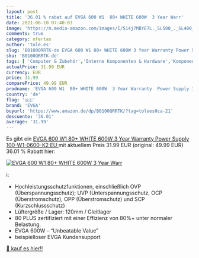 ```yaml
---
layout: post
title: '36.01 % rabat auf EVGA 600 W1  80+ WHITE 600W  3 Year Warr'
date: 2021-06-10 07:40:03
image: 'https://m.media-amazon.com/images/I/514j7MBYE7L._SL500_._SL400_.jpg'
comments: true
category: ofertas
author: 'tole.es'
slug: 'B0100QRRTK-de EVGA 600 W1 80+ WHITE 600W 3 Year Warranty Power Supply...'
sku: 'B0100QRRTK-de'
tags: [ 'Computer & Zubehör','Interne Komponenten & Hardware','Komponenten & Ersatzteile','PC-Netzteile','evga', ]
actualPrice: 31.99 EUR
currency: EUR
price: 31.99
comparePrice: 49.99 EUR
prodname: 'EVGA 600 W1  80+ WHITE 600W  3 Year Warranty  Power Supply 100-W1-0600-K2  EU '
country: 'de'
flag: '🇩🇪'
brand: 'EVGA'
buyurl: 'https://www.amazon.de/dp/B0100QRRTK/?tag=tolees0ca-21'
descuento: '36.01'
average: '31.99'
---
```


Es gibt ein [EVGA 600 W1  80+ WHITE 600W  3 Year Warranty  Power Supply 100-W1-0600-K2  EU ](https://www.amazon.de/dp/B0100QRRTK/?tag=tolees0ca-21) mit aktuellem Preis 31.99 EUR (original: 49.99 EUR) 36.01 % Rabatt hier:

[![EVGA 600 W1  80+ WHITE 600W  3 Year Warr](https://m.media-amazon.com/images/I/514j7MBYE7L._SL500_._SL400_.jpg)](https://www.amazon.de/dp/B0100QRRTK/?tag=tolees0ca-21)

ℹ️:

- Hochleistungsschutzfunktionen, einschließlich OVP (Überspannungsschutz); UVP (Unterspannungsschutz, OCP (Überstromschutz), OPP (Überstromschutz) und SCP (Kurzschlussschutz)
- Lüftergröße / Lager: 120mm / Gleitlager
- 80 PLUS zertifiziert mit einer Effizienz von 80%+ unter normaler Belastung.
- EVGA 600W – “Unbeatable Value”
- beispielloser EVGA Kundensupport

[🛒 kauf es hier!!](https://www.amazon.de/dp/B0100QRRTK/?tag=tolees0ca-21)
